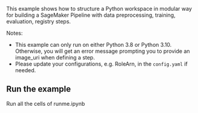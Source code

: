 This example shows how to structure a Python workspace in modular way for building a SageMaker Pipeline with 
data preprocessing, training, evaluation, registry steps.

Notes:
- This example can only run on either Python 3.8 or Python 3.10. 
Otherwise, you will get an error message prompting you to provide an image_uri when defining a step.
- Please update your configurations, e.g. RoleArn, in the `config.yaml` if needed.

## Run the example
Run all the cells of runme.ipynb
